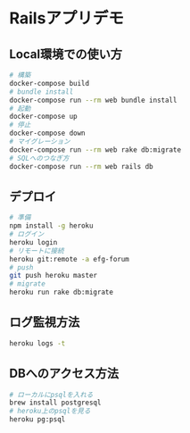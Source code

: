 # Railsアプリデモ

## Local環境での使い方
```bash
# 構築
docker-compose build
# bundle install
docker-compose run --rm web bundle install
# 起動
docker-compose up
# 停止
docker-compose down
# マイグレーション
docker-compose run --rm web rake db:migrate
# SQLへのつなぎ方
docker-compose run --rm web rails db
```

## デプロイ
```bash
# 準備
npm install -g heroku
# ログイン
heroku login
# リモートに接続
heroku git:remote -a efg-forum
# push
git push heroku master
# migrate
heroku run rake db:migrate
```

## ログ監視方法
```bash
heroku logs -t
```

## DBへのアクセス方法
```bash
# ローカルにpsqlを入れる
brew install postgresql
# heroku上のpsqlを見る
heroku pg:psql
```
